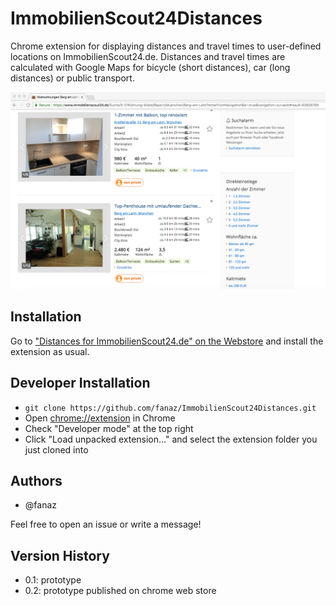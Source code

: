 # ImmobilienScout24Distances
Chrome extension for displaying distances and travel times to user-defined locations on ImmobilienScout24.de.
Distances and travel times are calculated with Google Maps for bicycle (short distances), car (long distances) or public transport.

![Screenshot](https://github.com/fanaz/ImmobilienScout24Distances/blob/master/resources/screenshot1.png)

## Installation

Go to
["Distances for ImmobilienScout24.de" on the Webstore](https://chrome.google.com/webstore/detail/distances-for-immobiliens/lmmgpacnniljknifddilndhhcmejknfm) 
and install the extension as usual.

## Developer Installation

* `git clone https://github.com/fanaz/ImmobilienScout24Distances.git`
* Open [chrome://extension](chrome://extension) in Chrome
* Check "Developer mode" at the top right
* Click "Load unpacked extension..." and select the extension folder you just cloned into

## Authors

* @fanaz

Feel free to open an issue or write a message!

## Version History

* 0.1: prototype
* 0.2: prototype published on chrome web store